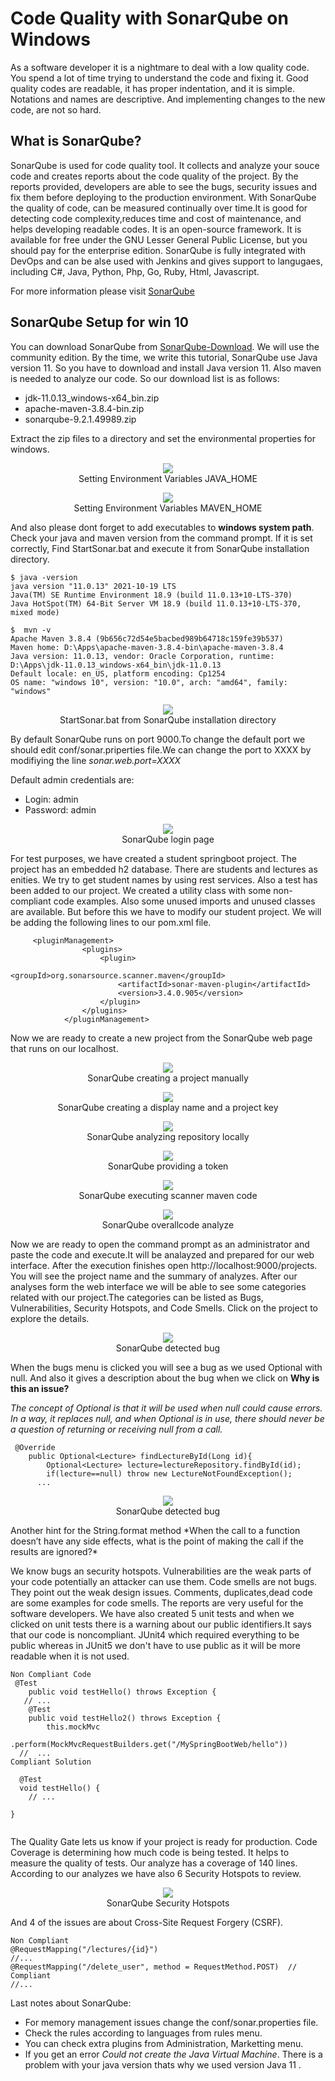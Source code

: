 # Code Quality with SonarQube on Windows
As a software developer it is a nightmare to deal with a low quality code. You spend a lot of time trying to understand the code and fixing it.
Good quality codes are readable, it has proper indentation, and it is simple. Notations and names are descriptive. And implementing changes to the new code, are not so hard. 
## What is  SonarQube?
SonarQube is used for code quality tool. It collects and analyze your souce code and creates reports about the code quality of the project. By the reports provided, developers are able to see the bugs, security issues and fix them before deploying to the production environment. 
With SonarQube the quality of code, can be measured continually over time.It is good for  detecting code complexity,reduces time and cost of maintenance, and helps developing readable codes.
It is an open-source framework. It is available for free under the GNU Lesser General Public License, but you should pay for the enterprise edition.
SonarQube is fully integrated with DevOps and can be alse used with Jenkins and gives support to langugaes, including C#, Java, Python, Php, Go, Ruby, Html, Javascript.

For more information please visit [SonarQube](https://www.sonarqube.org/) 



## SonarQube Setup for win 10
You can download SonarQube from [SonarQube-Download](https://www.sonarqube.org/downloads/). We will use the  community edition. By the time, we write this tutorial, SonarQube use Java version 11. So you have to download and install Java version 11. Also maven is needed to analyze our code. So our download list is as follows:
- jdk-11.0.13_windows-x64_bin.zip  
- apache-maven-3.8.4-bin.zip
- sonarqube-9.2.1.49989.zip

Extract the zip files to a directory and  set the environmental properties for windows.
<p align="center">
  <img  src="https://github.com/okansungur/CodeQuality/blob/main/images/javahome.png"><br/>
  Setting Environment Variables JAVA_HOME
</p>

<p align="center">
  <img  src="https://github.com/okansungur/CodeQuality/blob/main/images/mavenhome.png"><br/>
  Setting Environment Variables MAVEN_HOME
</p>

And also please dont forget to add executables to **windows system path**. Check your java and maven version from the command prompt. If it is set correctly,
Find StartSonar.bat and execute it from SonarQube installation directory.
```
$ java -version
java version "11.0.13" 2021-10-19 LTS
Java(TM) SE Runtime Environment 18.9 (build 11.0.13+10-LTS-370)
Java HotSpot(TM) 64-Bit Server VM 18.9 (build 11.0.13+10-LTS-370, mixed mode)

$  mvn -v
Apache Maven 3.8.4 (9b656c72d54e5bacbed989b64718c159fe39b537)
Maven home: D:\Apps\apache-maven-3.8.4-bin\apache-maven-3.8.4
Java version: 11.0.13, vendor: Oracle Corporation, runtime: D:\Apps\jdk-11.0.13_windows-x64_bin\jdk-11.0.13
Default locale: en_US, platform encoding: Cp1254
OS name: "windows 10", version: "10.0", arch: "amd64", family: "windows"

```

<p align="center">
  <img  src="https://github.com/okansungur/CodeQuality/blob/main/images/sonar1.png"><br/>
  StartSonar.bat from SonarQube installation directory
</p>

By default SonarQube runs on port 9000.To change the default port we should edit conf/sonar.priperties file.We can change the port to XXXX by modifiying the line
*sonar.web.port=XXXX*

Default admin credentials are:

- Login: admin
 - Password: admin

<p align="center">
  <img  src="https://github.com/okansungur/CodeQuality/blob/main/images/sonarlogin.png"><br/>
  SonarQube login page
</p>



For test purposes, we have created a student springboot project. The project has an embedded h2 database. There are students and lectures as enities. We try to get student names by using rest services. Also a test has been added to our project. We created a utility class with some non-compliant code examples. Also some unused imports and unused classes are available. 
But before this we have to modify our student project. We will be adding the following lines to our pom.xml file.

```
     <pluginManagement>
                <plugins>
                    <plugin>
                        <groupId>org.sonarsource.scanner.maven</groupId>
                        <artifactId>sonar-maven-plugin</artifactId>
                        <version>3.4.0.905</version>
                    </plugin>
                </plugins>
            </pluginManagement>
```            

Now we are ready to create a new project from the SonarQube web page that runs on our localhost.


<p align="center">
  <img  src="https://github.com/okansungur/CodeQuality/blob/main/images/sonarpro1.png"><br/>
  SonarQube creating a project manually
</p>

<p align="center">
  <img  src="https://github.com/okansungur/CodeQuality/blob/main/images/sonarpro2.png"><br/>
  SonarQube creating a display name and a project key
</p>

<p align="center">
  <img  src="https://github.com/okansungur/CodeQuality/blob/main/images/sonarpro3.png"><br/>
  SonarQube analyzing repository locally
</p>

<p align="center">
  <img  src="https://github.com/okansungur/CodeQuality/blob/main/images/sonarpro5.png"><br/>
  SonarQube providing a token
</p>


<p align="center">
  <img  src="https://github.com/okansungur/CodeQuality/blob/main/images/sonarpro6.png"><br/>
  SonarQube executing scanner maven  code
</p>

<p align="center">
  <img  src="https://github.com/okansungur/CodeQuality/blob/main/images/sonarpro8.png"><br/>
  SonarQube overallcode analyze
</p>
Now we are ready to open the command prompt as an administrator and paste the code and execute.It will be analayzed and prepared for our web interface. After the execution finishes open http://localhost:9000/projects. You will see the project name and the summary of analyzes. After our analyses form the web interface we will be able to see some categories related with our project.The categories can be listed as Bugs, Vulnerabilities, Security Hotspots, and Code Smells. Click on the project to explore the details.

<p align="center">
  <img  src="https://github.com/okansungur/CodeQuality/blob/main/images/sonarpro9.png"><br/>
  SonarQube detected bug
</p>

When the bugs menu is clicked you will see a bug as we used Optional with null. And also it gives a description about the bug when we click on **Why is this an issue?**

*The concept of Optional is that it will be used when null could cause errors. In a way, it replaces null, and when Optional is in use, there should never be a question of returning or receiving null from a call.*

``` 
 @Override
    public Optional<Lecture> findLectureById(Long id){
        Optional<Lecture> lecture=lectureRepository.findById(id);
        if(lecture==null) throw new LectureNotFoundException();
      ...
```
<p align="center">
  <img  src="https://github.com/okansungur/CodeQuality/blob/main/images/sonarpro11.png"><br/>
  SonarQube detected bug
</p>
Another hint for the String.format method  
*When the call to a function doesn’t have any side effects, what is the point of making the call if the results are ignored?*

We know bugs an security hotspots. Vulnerabilities are the weak parts of your code potentially an attacker can use them. Code smells are not bugs. They point out the weak design issues. Comments, duplicates,dead code are some examples for code smells. The reports are very useful for the software developers.
We have also created 5 unit tests and when we clicked on unit tests there is a warning about our public identifiers.It says that our code is noncompliant.
JUnit4 which required everything to be public whereas in JUnit5 we don't have to use public as it will be more readable when it is not used.
``` 
Non Compliant Code
 @Test
    public void testHello() throws Exception {
   // ...
    @Test
    public void testHello2() throws Exception {
        this.mockMvc
                .perform(MockMvcRequestBuilders.get("/MySpringBootWeb/hello"))
  //  ...
Compliant Solution

  @Test
  void testHello() {
    // ...
  
}
    
``` 
The Quality Gate lets us know if your project is ready for production. Code Coverage is determining how much code is being tested. It helps to measure the quality of  tests. Our analyze  has a coverage of 140 lines. According to our analyzes we have also 6 Security Hotspots to review.


<p align="center">
  <img  src="https://github.com/okansungur/CodeQuality/blob/main/images/sonarpro12.png"><br/>
  SonarQube Security Hotspots
</p>

And 4 of the issues are about Cross-Site Request Forgery (CSRF).
``` 
Non Compliant
@RequestMapping("/lectures/{id}")
//...
@RequestMapping("/delete_user", method = RequestMethod.POST)  // Compliant
//...
``` 

Last notes about SonarQube: 
- For memory management issues  change  the conf/sonar.properties file.
- Check the rules according to languages from rules menu.
- You can check extra plugins from Administration, Marketting menu.
- If you get an error *Could not create the Java Virtual Machine*. There is a problem with your java version  thats why we used version Java 11 .




